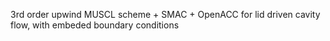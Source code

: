 3rd order upwind MUSCL scheme + SMAC + OpenACC for lid driven cavity flow, with embeded boundary conditions
